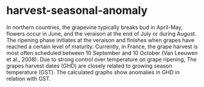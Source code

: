 # harvest-seasonal-anomaly

In northern countries, the grapevine typically breaks bud in April-May, flowers occur in June, and the veraison at the end of July or during August. The ripening phase initiates at the veraison and finishes when grapes have reached a certain level of maturity. Currently, in France, the grape harvest is most often scheduled between 10 September and 10 October (Van Leeuwen et al., 2008). Due to strong control over temperature on grape ripening, The grapes harvest dates (GHD) are closely related to growing season temperature (GST). The calculated graphs show anomalies in GHD in relation with GST.